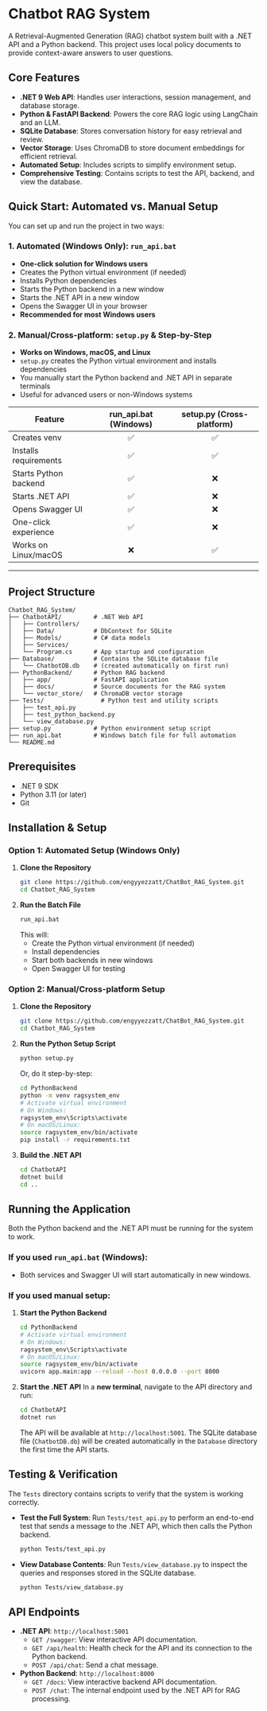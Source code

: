 # Chatbot RAG System

A Retrieval-Augmented Generation (RAG) chatbot system built with a .NET API and a Python backend. This project uses local policy documents to provide context-aware answers to user questions.

##  Core Features

-   **.NET 9 Web API**: Handles user interactions, session management, and database storage.
-   **Python & FastAPI Backend**: Powers the core RAG logic using LangChain and an LLM.
-   **SQLite Database**: Stores conversation history for easy retrieval and review.
-   **Vector Storage**: Uses ChromaDB to store document embeddings for efficient retrieval.
-   **Automated Setup**: Includes scripts to simplify environment setup.
-   **Comprehensive Testing**: Contains scripts to test the API, backend, and view the database.

##  Quick Start: Automated vs. Manual Setup

You can set up and run the project in two ways:

### 1. **Automated (Windows Only): `run_api.bat`**
- **One-click solution for Windows users**
- Creates the Python virtual environment (if needed)
- Installs Python dependencies
- Starts the Python backend in a new window
- Starts the .NET API in a new window
- Opens the Swagger UI in your browser
- **Recommended for most Windows users**

### 2. **Manual/Cross-platform: `setup.py` & Step-by-Step**
- **Works on Windows, macOS, and Linux**
- `setup.py` creates the Python virtual environment and installs dependencies
- You manually start the Python backend and .NET API in separate terminals
- Useful for advanced users or non-Windows systems

| Feature                  | run_api.bat (Windows) | setup.py (Cross-platform) |
|--------------------------|:---------------------:|:-------------------------:|
| Creates venv             |          ✅           |            ✅             |
| Installs requirements    |          ✅           |            ✅             |
| Starts Python backend    |          ✅           |            ❌             |
| Starts .NET API          |          ✅           |            ❌             |
| Opens Swagger UI         |          ✅           |            ❌             |
| One-click experience     |          ✅           |            ❌             |
| Works on Linux/macOS     |          ❌           |            ✅             |

---

##  Project Structure

```
Chatbot_RAG_System/
├── ChatbotAPI/         # .NET Web API
│   ├── Controllers/
│   ├── Data/           # DbContext for SQLite
│   ├── Models/         # C# data models
│   ├── Services/
│   └── Program.cs      # App startup and configuration
├── Database/           # Contains the SQLite database file
│   └── ChatbotDB.db    # (created automatically on first run)
├── PythonBackend/      # Python RAG backend
│   ├── app/            # FastAPI application
│   ├── docs/           # Source documents for the RAG system
│   └── vector_store/   # ChromaDB vector storage
├── Tests/                # Python test and utility scripts
│   ├── test_api.py
│   ├── test_python_backend.py
│   └── view_database.py
├── setup.py            # Python environment setup script
├── run_api.bat         # Windows batch file for full automation
└── README.md
```

##  Prerequisites

-   .NET 9 SDK 
-   Python 3.11 (or later)
-   Git

##  Installation & Setup

### **Option 1: Automated Setup (Windows Only)**

1. **Clone the Repository**
    ```bash
    git clone https://github.com/engyyezzatt/ChatBot_RAG_System.git
    cd Chatbot_RAG_System
    ```
2. **Run the Batch File**
    ```bash
    run_api.bat
    ```
    This will:
    - Create the Python virtual environment (if needed)
    - Install dependencies
    - Start both backends in new windows
    - Open Swagger UI for testing

### **Option 2: Manual/Cross-platform Setup**

1. **Clone the Repository**
    ```bash
    git clone https://github.com/engyyezzatt/ChatBot_RAG_System.git
    cd Chatbot_RAG_System
    ```
2. **Run the Python Setup Script**
    ```bash
    python setup.py
    ```
    Or, do it step-by-step:
    ```bash
    cd PythonBackend
    python -m venv ragsystem_env
    # Activate virtual environment
    # On Windows:
    ragsystem_env\Scripts\activate
    # On macOS/Linux:
    source ragsystem_env/bin/activate
    pip install -r requirements.txt
    ```
3. **Build the .NET API**
    ```bash
    cd ChatbotAPI
    dotnet build
    cd ..
    ```

##  Running the Application

Both the Python backend and the .NET API must be running for the system to work.

### **If you used `run_api.bat` (Windows):**
- Both services and Swagger UI will start automatically in new windows.

### **If you used manual setup:**
1. **Start the Python Backend**
    ```bash
    cd PythonBackend
    # Activate virtual environment
    # On Windows:
    ragsystem_env\Scripts\activate
    # On macOS/Linux:
    source ragsystem_env/bin/activate
    uvicorn app.main:app --reload --host 0.0.0.0 --port 8000
    ```
2. **Start the .NET API**
    In a **new terminal**, navigate to the API directory and run:
    ```bash
    cd ChatbotAPI
    dotnet run
    ```
    The API will be available at `http://localhost:5001`. The SQLite database file (`ChatbotDB.db`) will be created automatically in the `Database` directory the first time the API starts.

##  Testing & Verification

The `Tests` directory contains scripts to verify that the system is working correctly.

-   **Test the Full System**:
    Run `Tests/test_api.py` to perform an end-to-end test that sends a message to the .NET API, which then calls the Python backend.
    ```bash
    python Tests/test_api.py
    ```

-   **View Database Contents**:
    Run `Tests/view_database.py` to inspect the queries and responses stored in the SQLite database.
    ```bash
    python Tests/view_database.py
    ```

##  API Endpoints

-   **.NET API**: `http://localhost:5001`
    -   `GET /swagger`: View interactive API documentation.
    -   `GET /api/health`: Health check for the API and its connection to the Python backend.
    -   `POST /api/chat`: Send a chat message.
-   **Python Backend**: `http://localhost:8000`
    -   `GET /docs`: View interactive backend API documentation.
    -   `POST /chat`: The internal endpoint used by the .NET API for RAG processing. 

